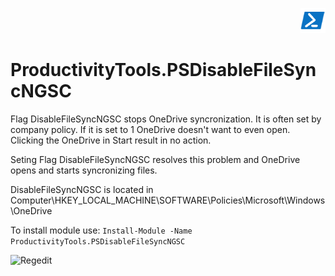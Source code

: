 <p align="right" width="100px">
  <a href="https://www.powershellgallery.com/packages/ProductivityTools.PSGetDateName/">
    <img src="https://github.com/pwujczyk/ProductivityTools.PSDisableFileSyncNGSC/blob/media/Powershell40px.png" />
  </a>
</p>

# ProductivityTools.PSDisableFileSyncNGSC
Flag DisableFileSyncNGSC stops OneDrive syncronization. It is often set by company policy. 
If it is set to 1 OneDrive doesn't want to even open. Clicking the OneDrive in Start result in no action.

Seting Flag DisableFileSyncNGSC resolves this problem and OneDrive opens and starts syncronizing files. 

DisableFileSyncNGSC is located in Computer\HKEY_LOCAL_MACHINE\SOFTWARE\Policies\Microsoft\Windows\OneDrive

To install module use:
```Install-Module -Name ProductivityTools.PSDisableFileSyncNGSC```


![Regedit](https://github.com/pwujczyk/ProductivityTools.PSDisableFileSyncNGSC/blob/media/Rejestr.png)
